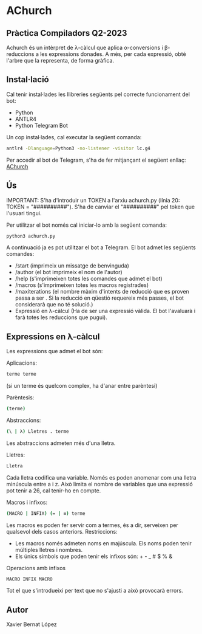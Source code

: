 # AChurch
## Pràctica Compiladors Q2-2023

Achurch és un intèrpret de λ-càlcul que aplica α-conversions i β-reduccions a les expressions donades.
A més, per cada expressió, obté l'arbre que la representa, de forma gràfica.

## Instal·lació
Cal tenir instal·lades les llibreries següents pel correcte funcionament del bot:
- Python
- ANTLR4
- Python Telegram Bot

Un cop instal·lades, cal executar la següent comanda:

```sh
antlr4 -Dlanguage=Python3 -no-listener -visitor lc.g4
```
Per accedir al bot de Telegram, s'ha de fer mitjançant el següent enllaç:
[AChurch](https://t.me/achurch_lpbot)

## Ús
IMPORTANT: S'ha d'introduir un TOKEN a l'arxiu achurch.py (línia 20: TOKEN = "##########"). S'ha de canviar el "##########" pel token que l'usuari tingui.

Per utilitzar el bot només cal iniciar-lo amb la següent comanda:
```sh
python3 achurch.py
```
A continuació ja es pot utilitzar el bot a Telegram. El bot admet les següents comandes:
- /start (imprimeix un missatge de benvinguda)
- /author (el bot imprimeix el nom de l'autor)
- /help (s'imprimeixen totes les comandes que admet el bot)
- /macros (s'imprimeixen totes les macros registrades)
- /maxiterations <nombre> (el nombre màxim d'intents de reducció que es proven passa a ser <nombre>. Si la reducció en qüestió requereix més passes, el bot considerarà que no té solució.)
- Expressió en λ-càlcul (Ha de ser una expressió vàlida. El bot l'avaluarà i farà totes les reduccions que pugui).


## Expressions en λ-càlcul

Les expressions que admet el bot són:

Aplicacions:

```sh
terme terme 
```
(si un terme és quelcom complex, ha d'anar entre parèntesi)

Parèntesis:

```sh
(terme)
```

Abstraccions:

```sh
(\ | λ) Lletres . terme
```
Les abstraccions admeten més d'una lletra.

Lletres:
```sh
Lletra
```
Cada lletra codifica una variable. Només es poden anomenar com una lletra minúscula entre a i z. Això limita el nombre de variables que una expressió pot tenir a 26, cal tenir-ho en compte.

Macros i infixos:
```sh
(MACRO | INFIX) (= | ≡) terme
```
Les macros es poden fer servir com a termes, és a dir, serveixen per qualsevol dels casos anteriors.
Restriccions: 
- Les macros només admeten noms en majúscula. Els noms poden tenir múltiples lletres i nombres.
- Els únics símbols que poden tenir els infixos són: + - _ # $ % &

Operacions amb infixos
```sh
MACRO INFIX MACRO
```

Tot el que s'introdueixi per text que no s'ajusti a això provocarà errors.

## Autor
Xavier Bernat López